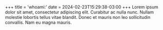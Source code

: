 +++
title = 'whoami:'
date = 2024-02-23T15:29:38-03:00
+++
Lorem ipsum dolor sit amet, consectetur adipiscing elit. Curabitur ac nulla nunc. Nullam molestie lobortis tellus vitae blandit. Donec et mauris non leo sollicitudin convallis. Nam eu magna mauris.
